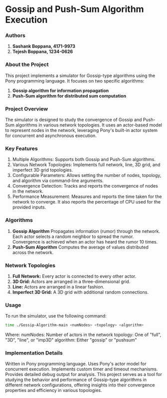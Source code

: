 # Gossip and Push-Sum Algorithm Execution

### Authors
1. **Sashank Boppana, 4171-9973**
2. **Tejesh Boppana, 1234-0626**

### About the Project
This project implements a simulator for Gossip-type algorithms using the Pony programming language. It focuses on two specific algorithms: 
1.  **Gossip algorithm for information propagation**
2.  **Push-Sum algorithm for distributed sum computation**

### Project Overview
The simulator is designed to study the convergence of Gossip and Push-Sum algorithms in various network topologies. It uses an actor-based model to represent nodes in the network, leveraging Pony's built-in actor system for concurrent and asynchronous execution.

### Key Features
1. Multiple Algorithms: Supports both Gossip and Push-Sum algorithms.
2. Various Network Topologies: Implements full network, line, 3D grid, and imperfect 3D grid topologies.
3. Configurable Parameters: Allows setting the number of nodes, topology, and algorithm via command-line arguments.
4. Convergence Detection: Tracks and reports the convergence of nodes in the network.
5. Performance Measurement: Measures and reports the time taken for the network to converge. It also reports the percentage of CPU used for the provided inputs.

### Algorithms
1. **Gossip Algorithm**
Propagates information (rumor) through the network.
Each actor selects a random neighbor to spread the rumor.
Convergence is achieved when an actor has heard the rumor 10 times.
2. **Push-Sum Algorithm**
Computes the average of values distributed across the network.

### Network Topologies
1. **Full Network:** Every actor is connected to every other actor.
2. **3D Grid:** Actors are arranged in a three-dimensional grid.
3. **Line:** Actors are arranged in a linear fashion.
4. **Imperfect 3D Grid:** A 3D grid with additional random connections.

### Usage
To run the simulator, use the following command:
```bash
time ./Gossip-Algorithm-main <numNodes> <topology> <algorithm>
```

Where:
numNodes: Number of actors in the network
topology: One of "full", "3D", "line", or "imp3D"
algorithm: Either "gossip" or "pushsum"

### Implementation Details
Written in Pony programming language.
Uses Pony's actor model for concurrent execution.
Implements custom timer and timeout mechanisms.
Provides detailed debug output for analysis.
This project serves as a tool for studying the behavior and performance of Gossip-type algorithms in different network configurations, offering insights into their convergence properties and efficiency in various topologies.